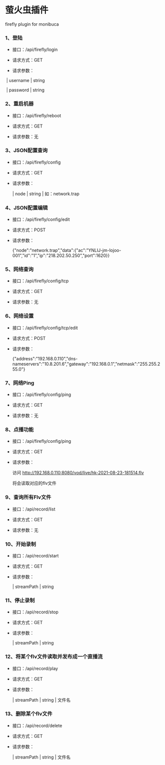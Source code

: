 # 萤火虫插件
firefly plugin for monibuca


### 1、登陆

* 接口：/api/firefly/login

* 请求方式：GET

* 请求参数：

​	| username  | string

​	| password  | string

### 2、重启机器

* 接口：/api/firefly/reboot

* 请求方式：GET

* 请求参数：无

### 3、JSON配置查询

* 接口：/api/firefly/config

* 请求方式：GET

* 请求参数：

  | node | string | 如：network.trap

### 4、JSON配置编辑

* 接口：/api/firefly/config/edit

* 请求方式：POST

* 请求参数：

  {"node":"network.trap","data":{"ac":"YNLIJ-jm-lojoo-001","id":"1","ip":"218.202.50.250","port":1620}}

###  5、网络查询

* 接口：/api/firefly/config/tcp

* 请求方式：GET

* 请求参数：无

### 6、网络设置

* 接口：/api/firefly/config/tcp/edit

* 请求方式：POST

* 请求参数：

  {"address":"192.168.0.110","dns-nameservers":"10.8.201.6","gateway":"192.168.0.1","netmask":"255.255.255.0"}

### 7、网络Ping

* 接口：/api/firefly/config/ping

* 请求方式：GET

* 请求参数：无

### 8、点播功能

* 接口：/api/firefly/config/ping

* 请求方式：GET

* 请求参数：

  访问 http://192.168.0.110:8080/vod/live/hk-2021-08-23-181514.flv 

  将会读取对应的flv文件

### 9、查询所有Flv文件

* 接口：/api/record/list

* 请求方式：GET

* 请求参数：无

### 10、开始录制

* 接口：/api/record/start

* 请求方式：GET

* 请求参数：

  | streamPath | string

### 11、停止录制

* 接口：/api/record/stop

* 请求方式：GET

* 请求参数：

  | streamPath | string

### 12、将某个flv文件读取并发布成一个直播流

* 接口：/api/record/play

* 请求方式：GET

* 请求参数：

  | streamPath | string  | 文件名

### 13、删除某个flv文件

* 接口：/api/record/delete

* 请求方式：GET

* 请求参数：

  | streamPath | string  | 文件名